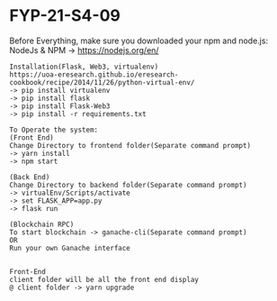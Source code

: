 # FYP-21-S4-09
Before Everything, make sure you downloaded your npm and node.js:
	NodeJs & NPM -> https://nodejs.org/en/

	Installation(Flask, Web3, virtualenv)
	https://uoa-eresearch.github.io/eresearch-cookbook/recipe/2014/11/26/python-virtual-env/
	-> pip install virtualenv
	-> pip install flask
	-> pip install Flask-Web3
	-> pip install -r requirements.txt
	
	To Operate the system:
	(Front End)
	Change Directory to frontend folder(Separate command prompt)
	-> yarn install
	-> npm start
	
	(Back End)
	Change Directory to backend folder(Separate command prompt)
	-> virtualEnv/Scripts/activate
	-> set FLASK_APP=app.py
	-> flask run
	
	(Blockchain RPC)
	To start blockchain -> ganache-cli(Separate command prompt)
	OR
	Run your own Ganache interface
	
	
	Front-End
	client folder will be all the front end display
	@ client folder -> yarn upgrade
	

